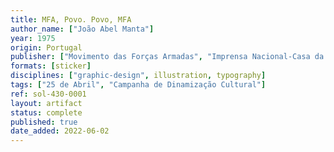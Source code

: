```yaml
---
title: MFA, Povo. Povo, MFA
author_name: ["João Abel Manta"]
year: 1975
origin: Portugal
publisher: ["Movimento das Forças Armadas", "Imprensa Nacional-Casa da Moeda"]
formats: [sticker]
disciplines: ["graphic-design", illustration, typography]
tags: ["25 de Abril", "Campanha de Dinamização Cultural"]
ref: sol-430-0001
layout: artifact
status: complete
published: true
date_added: 2022-06-02
---
```

